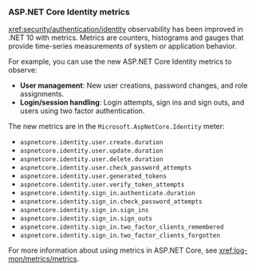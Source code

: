 ### ASP.NET Core Identity metrics

<xref:security/authentication/identity> observability has been improved in .NET 10 with metrics. Metrics are counters, histograms and gauges that provide time-series measurements of system or application behavior.

For example, you can use the new ASP.NET Core Identity metrics to observe:

* **User management**: New user creations, password changes, and role assignments.
* **Login/session handling**: Login attempts, sign ins and sign outs, and users using two factor authentication.

The new metrics are in the `Microsoft.AspNetCore.Identity` meter:

* `aspnetcore.identity.user.create.duration`
* `aspnetcore.identity.user.update.duration`
* `aspnetcore.identity.user.delete.duration`
* `aspnetcore.identity.user.check_password_attempts`
* `aspnetcore.identity.user.generated_tokens`
* `aspnetcore.identity.user.verify_token_attempts`
* `aspnetcore.identity.sign_in.authenticate.duration`
* `aspnetcore.identity.sign_in.check_password_attempts`
* `aspnetcore.identity.sign_in.sign_ins`
* `aspnetcore.identity.sign_in.sign_outs`
* `aspnetcore.identity.sign_in.two_factor_clients_remembered`
* `aspnetcore.identity.sign_in.two_factor_clients_forgotten`

For more information about using metrics in ASP.NET Core, see <xref:log-mon/metrics/metrics>.
